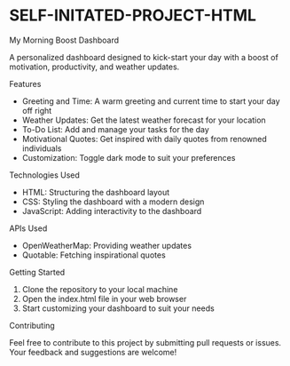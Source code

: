 # SELF-INITATED-PROJECT-HTML
My Morning Boost Dashboard

A personalized dashboard designed to kick-start your day with a boost of motivation, productivity, and weather updates.

Features

- Greeting and Time: A warm greeting and current time to start your day off right
- Weather Updates: Get the latest weather forecast for your location
- To-Do List: Add and manage your tasks for the day
- Motivational Quotes: Get inspired with daily quotes from renowned individuals
- Customization: Toggle dark mode to suit your preferences

Technologies Used

- HTML: Structuring the dashboard layout
- CSS: Styling the dashboard with a modern design
- JavaScript: Adding interactivity to the dashboard

APIs Used

- OpenWeatherMap: Providing weather updates
- Quotable: Fetching inspirational quotes

Getting Started

1. Clone the repository to your local machine
2. Open the index.html file in your web browser
3. Start customizing your dashboard to suit your needs

Contributing

Feel free to contribute to this project by submitting pull requests or issues. Your feedback and suggestions are welcome!


